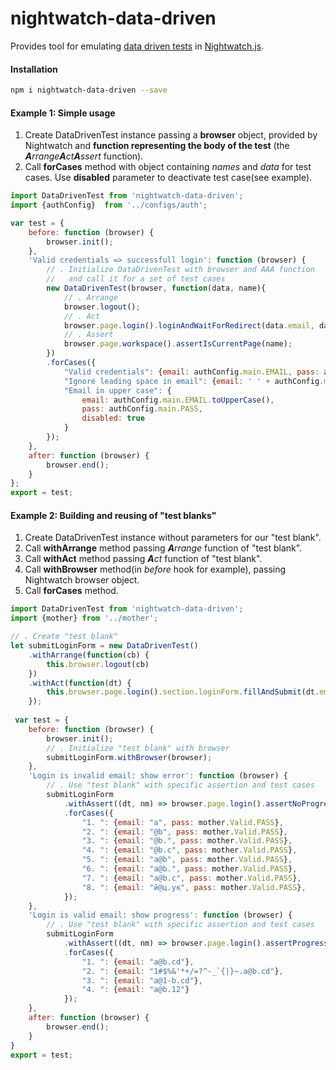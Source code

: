 # nightwatch-data-driven

Provides tool for emulating [data driven tests](https://en.wikipedia.org/wiki/Data-driven_testing) in [Nightwatch.js](http://nightwatchjs.org/).

#### Installation

```sh
npm i nightwatch-data-driven --save
```

#### Example 1: Simple usage

1. Create DataDrivenTest instance passing a **browser** object, provided by Nightwatch and **function representing the body of the test** (the _**A**rrange**A**ct**A**ssert_ function).
2. Call **forCases** method with object containing *names* and *data* for test cases. Use **disabled** parameter to deactivate test case(see example).

```js
import DataDrivenTest from 'nightwatch-data-driven';
import {authConfig}  from '../configs/auth';

var test = {
    before: function (browser) {
        browser.init();
    },
    'Valid credentials => successfull login': function (browser) {
        // . Initialize DataDrivenTest with browser and AAA function
        //   and call it for a set of test cases
        new DataDrivenTest(browser, function(data, name){
            // . Arrange
            browser.logout();
            // . Act
            browser.page.login().loginAndWaitForRedirect(data.email, data.pass);
            // . Assert
            browser.page.workspace().assertIsCurrentPage(name);
        })
        .forCases({
            "Valid credentials": {email: authConfig.main.EMAIL, pass: authConfig.main.PASS},
            "Ignore leading space in email": {email: ' ' + authConfig.main.EMAIL, pass: authConfig.main.PASS},
            "Email in upper case": {
                email: authConfig.main.EMAIL.toUpperCase(),
                pass: authConfig.main.PASS,
                disabled: true
            }
        });
    },
    after: function (browser) {
        browser.end();
    }
};
export = test;
```

#### Example 2: Building and reusing of "test blanks"
1. Create DataDrivenTest instance without parameters for our "test blank".
2. Call **withArrange** method passing _**A**rrange_ function of "test blank".
3. Call **withAct** method passing _**A**ct_ function of "test blank".
4. Call **withBrowser** method(in *before* hook for example), passing Nightwatch browser object.
5. Call **forCases** method.


```js
import DataDrivenTest from 'nightwatch-data-driven';
import {mother} from '../mother';

// . Create "test blank"
let submitLoginForm = new DataDrivenTest()
	.withArrange(function(cb) {
		this.browser.logout(cb)
	})
	.withAct(function(dt) {
		this.browser.page.login().section.loginForm.fillAndSubmit(dt.email, dt.pass)
	});
	
 var test = {
    before: function (browser) {
        browser.init();
        // . Initialize "test blank" with browser
        submitLoginForm.withBrowser(browser);
    },
    'Login is invalid email: show error': function (browser) {
        // . Use "test blank" with specific assertion and test cases
        submitLoginForm
            .withAssert((dt, nm) => browser.page.login().assertNoProgress(nm))
            .forCases({
                "1. ": {email: "a", pass: mother.Valid.PASS},
                "2. ": {email: "@b", pass: mother.Valid.PASS},
                "3. ": {email: "@b.", pass: mother.Valid.PASS},
                "4. ": {email: "@b.c", pass: mother.Valid.PASS},
                "5. ": {email: "a@b", pass: mother.Valid.PASS},
                "6. ": {email: "a@b.", pass: mother.Valid.PASS},
                "7. ": {email: "a@b.c", pass: mother.Valid.PASS},
                "8. ": {email: "й@ц.ук", pass: mother.Valid.PASS},
            });
    },
    'Login is valid email: show progress': function (browser) {
        // . Use "test blank" with specific assertion and test cases
        submitLoginForm
            .withAssert((dt, nm) => browser.page.login().assertProgressDisplayed(nm))
            .forCases({
                "1. ": {email: "a@b.cd"},
                "2. ": {email: "1#$%&'*+/=?^-_`{|}~.a@b.cd"},
                "3. ": {email: "a@1-b.cd"},
                "4. ": {email: "a@b.12"}
            });
    },
    after: function (browser) {
        browser.end();
    }
}
export = test;
```
